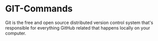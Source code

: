 # GIT-Commands
Git is the free and open source distributed version control system that's responsible for everything GitHub
related that happens locally on your computer.
